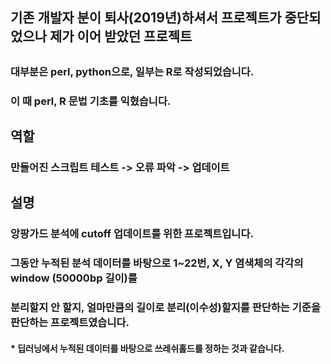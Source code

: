 ## 기존 개발자 분이 퇴사(2019년)하셔서 프로젝트가 중단되었으나 제가 이어 받았던 프로젝트
##
### 대부분은 perl, python으로, 일부는 R로 작성되었습니다.
### 이 때 perl, R 문법 기초를 익혔습니다.
##
## 역할
### 만들어진 스크립트 테스트 -> 오류 파악 -> 업데이트
##
## 설명
### 앙팡가드 분석에 cutoff 업데이트를 위한 프로젝트입니다.
### 그동안 누적된 분석 데이터를 바탕으로 1~22번, X, Y 염색체의 각각의 window (50000bp 길이)를
### 분리할지 안 할지, 얼마만큼의 길이로 분리(이수성)할지를 판단하는 기준을 판단하는 프로젝트였습니다.
#### * 딥러닝에서 누적된 데이터를 바탕으로 쓰레쉬홀드를 정하는 것과 같습니다.

